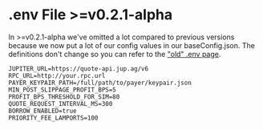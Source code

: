 # .env File >=v0.2.1-alpha

In >=v0.2.1-alpha we've omitted a lot compared to previous versions because we now put a lot of our config values in our baseConfig.json. The definitions don't change so you can refer to the ["old" .env page](.env-file-less-than-v0.1.1-alpha.md).

```shellscript
JUPITER_URL=https://quote-api.jup.ag/v6
RPC_URL=http://your.rpc.url
PAYER_KEYPAIR_PATH=/full/path/to/payer/keypair.json
MIN_POST_SLIPPAGE_PROFIT_BPS=5
PROFIT_BPS_THRESHOLD_FOR_SIM=80
QUOTE_REQUEST_INTERVAL_MS=300
BORROW_ENABLED=true
PRIORITY_FEE_LAMPORTS=100
```
